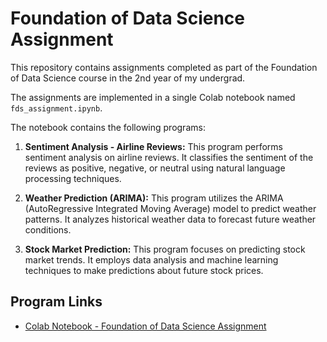 # Foundation of Data Science Assignment

This repository contains assignments completed as part of the Foundation of Data Science course in the 2nd year of my undergrad. 

The assignments are implemented in a single Colab notebook named `fds_assignment.ipynb`.

The notebook contains the following programs:

1. **Sentiment Analysis - Airline Reviews:** This program performs sentiment analysis on airline reviews. It classifies the sentiment of the reviews as positive, negative, or neutral using natural language processing techniques.

2. **Weather Prediction (ARIMA):** This program utilizes the ARIMA (AutoRegressive Integrated Moving Average) model to predict weather patterns. It analyzes historical weather data to forecast future weather conditions.

3. **Stock Market Prediction:** This program focuses on predicting stock market trends. It employs data analysis and machine learning techniques to make predictions about future stock prices.

## Program Links

- [Colab Notebook - Foundation of Data Science Assignment](https://colab.research.google.com/github/shrutin567/Foundation-of-Data-Science-Assignment/blob/main/fds_assignment.ipynb)
